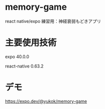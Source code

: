 # memory-game
react native/expo 練習用：神経衰弱もどきアプリ

# 主要使用技術
expo 40.0.0

react-native 0.63.2

# デモ
https://expo.dev/@yukok/memory-game
